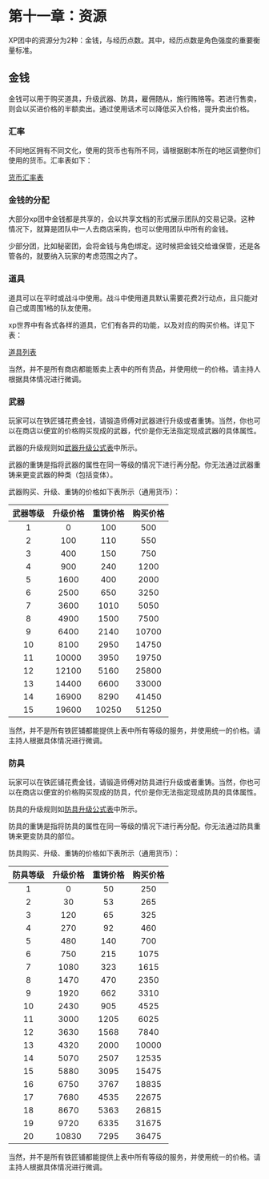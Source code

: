 # 第十一章：资源

XP团中的资源分为2种：金钱，与经历点数。其中，经历点数是角色强度的重要衡量标准。

## 金钱

金钱可以用于购买道具，升级武器、防具，雇佣随从，施行贿赂等。若进行售卖，则会以买进价格的半额卖出。通过使用话术可以降低买入价格，提升卖出价格。

### 汇率

不同地区拥有不同文化，使用的货币也有所不同，请根据剧本所在的地区调整你们使用的货币。汇率表如下：

<a href="../../data/social/exchangeRate" target="_blank">货币汇率表</a>

### 金钱的分配

大部分xp团中金钱都是共享的，会以共享文档的形式展示团队的交易记录。这种情况下，就算是团队中一人去商店采购，也可以使用团队中所有的金钱。

少部分团，比如秘密团，会将金钱与角色绑定。这时候把金钱交给谁保管，还是各管各的，就要纳入玩家的考虑范围之内了。

### 道具

道具可以在平时或战斗中使用。战斗中使用道具默认需要花费2行动点，且只能对自己或周围1格的队友使用。

xp世界中有各式各样的道具，它们有各异的功能，以及对应的购买价格。详见下表：

<a href="../../data/equipment/item" target="_blank">道具列表</a>

当然，并不是所有商店都能贩卖上表中的所有货品，并使用统一的价格。请主持人根据具体情况进行微调。

### 武器

玩家可以在铁匠铺花费金钱，请锻造师傅对武器进行升级或者重铸。当然，你也可以在商店以便宜的价格购买现成的武器，代价是你无法指定现成武器的具体属性。

武器的升级规则如<a href="../../data/equipment/weapons" target="_blank">武器升级公式表</a>中所示。

武器的重铸是指将武器的属性在同一等级的情况下进行再分配。你无法通过武器重铸来更变武器的种类（包括变体）。

武器购买、升级、重铸的价格如下表所示（通用货币）：

武器等级|升级价格|重铸价格|购买价格
:--:|:--:|:--:|:--:
1|0|100|500
2|100|110|550
3|400|150|750
4|900|240|1200
5|1600|400|2000
6|2500|650|3250
7|3600|1010|5050
8|4900|1500|7500
9|6400|2140|10700
10|8100|2950|14750
11|10000|3950|19750
12|12100|5160|25800
13|14400|6600|33000
14|16900|8290|41450
15|19600|10250|51250

当然，并不是所有铁匠铺都能提供上表中所有等级的服务，并使用统一的价格。请主持人根据具体情况进行微调。

### 防具

玩家可以在铁匠铺花费金钱，请锻造师傅对防具进行升级或者重铸。当然，你也可以在商店以便宜的价格购买现成的防具，代价是你无法指定现成防具的具体属性。

防具的升级规则如<a href="../../data/equipment/armor" target="_blank">防具升级公式表</a>中所示。

防具的重铸是指将防具的属性在同一等级的情况下进行再分配。你无法通过防具重铸来更变防具的部位。

防具购买、升级、重铸的价格如下表所示（通用货币）：

防具等级|升级价格|重铸价格|购买价格
:--:|:--:|:--:|:--:
1|0|50|250
2|30|53|265
3|120|65|325
4|270|92|460
5|480|140|700
6|750|215|1075
7|1080|323|1615
8|1470|470|2350
9|1920|662|3310
10|2430|905|4525
11|3000|1205|6025
12|3630|1568|7840
13|4320|2000|10000
14|5070|2507|12535
15|5880|3095|15475
16|6750|3767|18835
17|7680|4535|22675
18|8670|5363|26815
19|9720|6335|31675
20|10830|7295|36475

当然，并不是所有铁匠铺都能提供上表中所有等级的服务，并使用统一的价格。请主持人根据具体情况进行微调。


